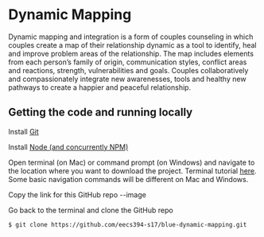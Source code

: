 # Dynamic Mapping

Dynamic mapping and integration is a form of couples counseling in which couples create a map of their relationship dynamic as a tool to identify, heal and improve problem areas of the relationship. The map includes elements from each person’s family of origin, communication styles, conflict areas and reactions, strength, vulnerabilities and goals. Couples collaboratively and compassionately integrate new awarenesses, tools and healthy new pathways to create a happier and peaceful relationship.

## Getting the code and running locally

Install [Git](https://git-scm.com/)

Install [Node (and concurrently NPM)](https://nodejs.org/en/)

Open terminal (on Mac) or command prompt (on Windows) and navigate to the location where you want to download the project.  Terminal tutorial [here](https://computers.tutsplus.com/tutorials/navigating-the-terminal-a-gentle-introduction--mac-3855). Some basic navigation commands will be different on Mac and Windows.

Copy the link for this GitHub repo --image

Go back to the terminal and clone the GitHub repo

```bash
$ git clone https://github.com/eecs394-s17/blue-dynamic-mapping.git
```
